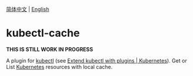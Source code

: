 [简体中文](README_CN.md) | [English](README.md)

# kubectl-cache

**THIS IS STILL WORK IN PROGRESS**

A plugin for [kubectl](https://kubernetes.io/docs/reference/kubectl/) (see [Extend kubectl with plugins | Kubernetes](https://kubernetes.io/docs/tasks/extend-kubectl/kubectl-plugins/)). Get or List [Kubernetes](https://kubernetes.io) resources with local cache. 

